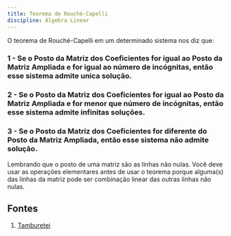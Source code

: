 ```yaml
---
title: Teorema de Rouché-Capelli
discipline: Álgebra Linear
---
```


O teorema de Rouché-Capelli em um determinado sistema nos diz que:

### 1 - Se o Posto da Matriz dos Coeficientes for igual ao Posto da Matriz Ampliada e for igual ao número de incógnitas, então esse sistema admite unica solução.
### 2 - Se o Posto da Matriz dos Coeficientes for igual ao Posto da Matriz Ampliada e for menor que número de incógnitas, então esse sistema admite infinitas soluções.
### 3 - Se o Posto da Matriz dos Coeficientes for diferente do Posto da Matriz Ampliada, então esse sistema não admite solução.

Lembrando que o posto de uma matriz são as linhas não nulas.
Você deve usar as operações elementares antes de usar o teorema porque alguma(s) das linhas da matriz pode ser combinação linear das outras linhas não nulas.

## Fontes 

1. <a href= "https://github.com/OpenDevUFCG/Tamburetei" target="_blank"> Tamburetei </a>

